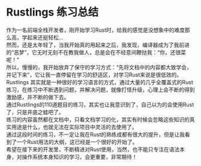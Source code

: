 # Rustlings 练习总结
作为一名前端全栈开发者，刚开始学习Rust时，给我的感觉是没想象中的难度那么高，学起来还挺轻松...   
然而，还是太年轻了，当我开始真的用起来之后，我发现，编译器成为了我前进的“恶梦”，它无时无刻不在教我做人，总是会在不经意间鞭挞我：“你，还很菜呢！”   
所以，慢慢的，我开始放弃了保守的学习方式：“先将文档中的内容都大致学会，并记下来”，它让我一直停留在学习的舒适区，对学习Rust来说是很低效的。   
Rustlings 其实就是一种很好的学习语言的方式，通过大量的几乎全覆盖式的Rust练习，在练习中不断遇到问题，并解决问题，就像打怪升级，心理上会不断的得到激励感，并不断的做下去。   
通过Rustlings的110道题目的练习，其实也让我意识到了，自己以为的会使用Rust了，只是井底之蛙吧了。   
练习的内容虽然都在文档中，只看文档学习的化，其实有时候会忽略这些知识的真实用途是什么，也就无法在实际项目中灵活的去使用了。   
通过这段时间的练习，不一定让我在Rust的熟练成都有很大的提升，但是让我看到了一个Rust用法的大纲，这已经是一个很好的开始了。   
希望在接下来的开发里，不断精进对Rust使用，当然，也不能只专注在语法本身，对操作系统本身知识的学习，会更重要，非常期待！   
